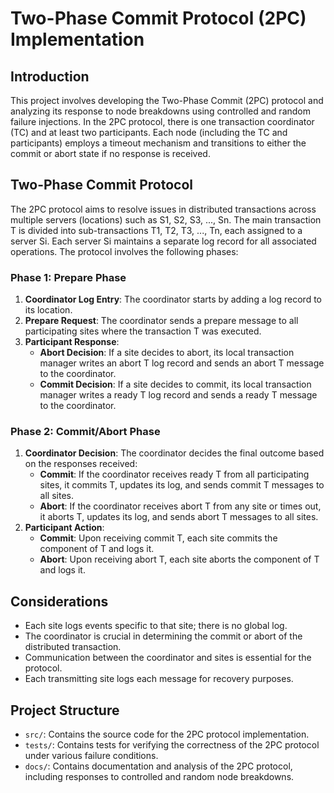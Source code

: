 # Two-Phase Commit Protocol (2PC) Implementation

## Introduction
This project involves developing the Two-Phase Commit (2PC) protocol and analyzing its response to node breakdowns using controlled and random failure injections. In the 2PC protocol, there is one transaction coordinator (TC) and at least two participants. Each node (including the TC and participants) employs a timeout mechanism and transitions to either the commit or abort state if no response is received.

## Two-Phase Commit Protocol
The 2PC protocol aims to resolve issues in distributed transactions across multiple servers (locations) such as S1, S2, S3, ..., Sn. The main transaction T is divided into sub-transactions T1, T2, T3, ..., Tn, each assigned to a server Si. Each server Si maintains a separate log record for all associated operations. The protocol involves the following phases:

### Phase 1: Prepare Phase
1. **Coordinator Log Entry**: The coordinator starts by adding a log record to its location.
2. **Prepare Request**: The coordinator sends a prepare message to all participating sites where the transaction T was executed.
3. **Participant Response**:
   - **Abort Decision**: If a site decides to abort, its local transaction manager writes an abort T log record and sends an abort T message to the coordinator.
   - **Commit Decision**: If a site decides to commit, its local transaction manager writes a ready T log record and sends a ready T message to the coordinator.

### Phase 2: Commit/Abort Phase
1. **Coordinator Decision**: The coordinator decides the final outcome based on the responses received:
   - **Commit**: If the coordinator receives ready T from all participating sites, it commits T, updates its log, and sends commit T messages to all sites.
   - **Abort**: If the coordinator receives abort T from any site or times out, it aborts T, updates its log, and sends abort T messages to all sites.
2. **Participant Action**:
   - **Commit**: Upon receiving commit T, each site commits the component of T and logs it.
   - **Abort**: Upon receiving abort T, each site aborts the component of T and logs it.

## Considerations
- Each site logs events specific to that site; there is no global log.
- The coordinator is crucial in determining the commit or abort of the distributed transaction.
- Communication between the coordinator and sites is essential for the protocol.
- Each transmitting site logs each message for recovery purposes.

## Project Structure
- `src/`: Contains the source code for the 2PC protocol implementation.
- `tests/`: Contains tests for verifying the correctness of the 2PC protocol under various failure conditions.
- `docs/`: Contains documentation and analysis of the 2PC protocol, including responses to controlled and random node breakdowns.

